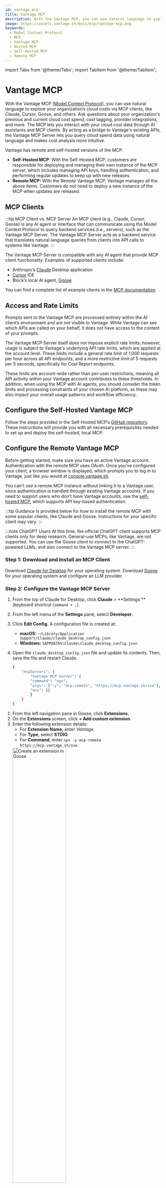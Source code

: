 ```yaml
---
id: vantage_mcp
title: Vantage MCP
description: With the Vantage MCP, you can use natural language to explore your organization’s cloud costs via MCP clients, like Claude, Cursor, Goose, and others.
image: https://assets.vantage.sh/docs/mcp/vantage-mcp.png
keywords:
  - Model Context Protocol 
  - MCP
  - Vantage MCP
  - Hosted MCP
  - Self-Hosted MCP
  - Remote MCP
---
```


import Tabs from '@theme/Tabs';
import TabItem from '@theme/TabItem';

# Vantage MCP

With the Vantage MCP ([Model Context Protocol](https://modelcontextprotocol.io/introduction)), you can use natural language to explore your organization’s cloud costs via MCP clients, like Claude, Cursor, Goose, and others. Ask questions about your organization's previous and current cloud cost spend, cost tagging, provider integrations, and more. The MCP lets you interact with your cloud cost data through AI assistants and MCP clients. By acting as a bridge to Vantage's existing APIs, the Vantage MCP Server lets you query cloud spend data using natural language and makes cost analysis more intuitive. 

Vantage has remote and self-hosted versions of the MCP.

- **Self-Hosted MCP**: With the Self-Hosted MCP, customers are responsible for deploying and managing their own instance of the MCP server, which includes managing API keys, handling authentication, and performing regular updates to keep up with new releases.
- **Remote MCP:** With the Remote Vantage MCP, Vantage manages all the above items. Customers do not need to deploy a new instance of the MCP when updates are released.

## MCP Clients

:::tip MCP Client vs. MCP Server
An MCP client (e.g., Claude, Cursor, Goose) is any AI agent or interface that can communicate using the Model Context Protocol to query backend services (i.e., servers), such as the Vantage MCP Server. The Vantage MCP Server acts as a backend service that translates natural language queries from clients into API calls to systems like Vantage. 
:::

The Vantage MCP Server is compatible with any AI agent that provide MCP client functionality. Examples of supported clients include: 

- Anthropic’s [Claude](https://claude.ai) Desktop application
- [Cursor](https://www.cursor.com/) IDE
- Block’s local AI agent, [Goose](https://github.com/block/goose)

You can find a complete list of example clients in the [MCP documentation](https://modelcontextprotocol.io/clients).

## Access and Rate Limits

Prompts sent to the Vantage MCP are processed entirely within the AI client’s environment and are not visible to Vantage. While Vantage can see which APIs are called on your behalf, it does not have access to the content of your prompts.

The Vantage MCP Server itself does not impose explicit rate limits; however, usage is subject to Vantage's underlying API rate limits, which are applied at the account level. These limits include a general rate limit of 1,000 requests per hour across all API endpoints, and a more restrictive limit of 5 requests per 5 seconds, specifically for Cost Report endpoints.

These limits are account-wide rather than per-user restrictions, meaning all API activity within your Vantage account contributes to these thresholds. In addition, when using the MCP with AI agents, you should consider the token limits and processing constraints of your chosen AI platform, as these may also impact your overall usage patterns and workflow efficiency.

## Configure the Self-Hosted Vantage MCP

Follow the steps provided in the Self-Hosted MCP’s [GitHub repository](https://github.com/vantage-sh/vantage-mcp-server). These instructions will provide you with all necessary prerequisites needed to set up and deploy the self-hosted, local MCP.

## Configure the Remote Vantage MCP

Before getting started, make sure you have an active Vantage account. Authentication with the remote MCP uses OAuth. Once you’ve configured your client, a browser window is displayed, which prompts you to log in to Vantage, just like you would at [console.vantage.sh](https://console.vantage.sh/).

You can't use a remote MCP instance without linking it to a Vantage user, since authentication is handled through existing Vantage accounts. If you need to support users who don't have Vantage accounts, use the [self-hosted MCP](https://github.com/vantage-sh/vantage-mcp-server), which supports API key-based authentication.

:::tip
Guidance is provided below for how to install the remote MCP with some popular clients, like Claude and Goose. Instructions for your specific client may vary.
::: 

:::note ChatGPT Users
At this time, the official ChatGPT client supports MCP clients only for deep research. General-use MCPs, like Vantage, are not supported. You can use the Goose client to connect to the ChatGPT-powered LLMs, and also connect to the Vantage MCP server. 
:::

### Step 1: Download and Install an MCP Client

<Tabs groupId="mcp">
    <TabItem value="claude" label="Claude" default>
    Download <a href="https://claude.ai/download">Claude for Desktop</a> for your operating system.
    </TabItem>
    <TabItem value="goose" label="Goose" default>
    Download <a href="https://block.github.io/goose/docs/getting-started/installation/">Goose</a> for your operating system and configure an LLM provider.
    </TabItem>
</Tabs>

### Step 2: Configure the Vantage MCP Server

<Tabs groupId="mcp">
<TabItem value="claude" label="Claude">

1. From the top of Claude for Desktop, click **Claude** > **Settings **(keyboard shortcut `Command + ,`).
2. From the left menu of the **Settings** pane, select **Developer**.
3. Click **Edit Config**. A configuration file is created at:
   - **macOS:** `~/Library/Application Support/Claude/claude_desktop_config.json`
   - **Windows:** `%APPDATA%\Claude\claude_desktop_config.json`
4. Open the `claude_desktop_config.json` file and update its contents. Then, save the file and restart Claude.

    ```bash
    {
        "mcpServers": {
            "Vantage MCP Server": {
            "command": "npx",
            "args": ["-y", "mcp-remote", "https://mcp.vantage.sh/sse"],
            "env": {}
            }
        }
    }
    ```

</TabItem>
<TabItem value="goose" label="Goose">

1. From the left navigation pane in Goose, click **Extensions.** 
2. On the **Extensions** screen, click **+ Add custom extension**.
3. Enter the following extension details:
    - For **Extension Name**, enter *Vantage*.
    - For **Type**, select **STDIO**. 
    - For **Command**, enter `npx -y mcp-remote https://mcp.vantage.sh/sse`.
    <div style={{display:"flex", justifyContent:"center"}}>
    <img alt="Create an extension in Goose" width="60%" src="https://assets.vantage.sh/docs/mcp/goose-extension.png" />
    </div>
4. Click **Add Extension**. 

</TabItem>
</Tabs>


### Step 3: Authorize the Vantage MCP Server    

:::note
You may need to close and reopen your client for the authorization screen to display.
:::

After you configure the MCP server, an authorization screen is displayed in your browser. 

1. Read the authorization information, then click **Allow Access** to proceed.
    <div style={{display:"flex", justifyContent:"center"}}>
        <img alt="Authorize the MCP in Vantage" width="60%" src="https://assets.vantage.sh/docs/mcp/vantage-auth.png" />
    </div>
2. You will then be prompted to log in to Vantage with your username and password or authenticate via SSO. After you log in to Vantage, you will have access to the Vantage MCP server.

### Step 4: Prompt the Vantage MCP Server

<Tabs groupId="mcp">
<TabItem value="claude" label="Claude">

Start a new chat to begin prompting Claude. For example, you can ask, _“In Vantage, which workspaces do I have access to?”_ Claude uses the appropriate [MCP tool](/vantage_mcp#mcp-tools) and replies with workspace access details.

<div style={{display:"flex", justifyContent:"center"}}>
    <img alt="Chatting with Claude and Vantage MCP" width="80%" src="https://assets.vantage.sh/docs/mcp/claude-chat.png" />
</div>

Each time Claude uses a new tool, you'll be asked to approve it. Click **Allow Always** to grant ongoing access, or **Allow Once** to approve it just this time.

<div style={{display:"flex", justifyContent:"center"}}>
    <img alt="Authorizing a tool in Claude" width="50%" src="https://assets.vantage.sh/docs/mcp/claude-tools.png" />
</div>

:::note
You may encounter conversation limits when prompting Claude. If you encounter a limit, create a new chat. As a best practice, keep separate topics in separate chats for better organization.
:::

</TabItem>

<TabItem value="goose" label="Goose">

Start a new chat to begin prompting Goose. For example, you can ask, _“In Vantage, which workspaces do I have access to?”_ Goose uses the appropriate [MCP tool](/vantage_mcp#mcp-tools) and replies with workspace access details.

<div style={{display:"flex", justifyContent:"center"}}>
    <img alt="Chatting with Goose and Vantage MCP" width="80%" src="https://assets.vantage.sh/docs/mcp/goose-chat.png" />
</div>

</TabItem>

</Tabs>

## Revoke MCP Access Token

You can revoke your MCP Access Token at any time in the Vantage console. 

1. From the top navigation in Vantage, click **Settings**.
2. On the left navigation, under **General Settings**, select **API Access Tokens**.
3. Select the **MCP Server Token** tab. 
4. To delete your token, click **Remove MCP Access**. You can restore access at any time by re-entering the authentication flow with an MCP client.

## Vantage MCP Tools {#mcp-tools}

MCP tools “are a powerful primitive in the Model Context Protocol (MCP) that enable servers to expose executable functionality to clients. Through tools, LLMs can interact with external systems, perform computations, and take actions in the real world” ([Source](https://modelcontextprotocol.io/docs/concepts/tools)). The Vantage MCP exposes the following tools:

| Tool | Description |
| --- | --- |
| `get-cost-report-forecast` | List all spending forecasts related to a Cost Report. |
| `get-myself` | A utility to list available workspaces and check the access level of your authentication token. |
| `list-anomalies` | List of anomalies that were detected on Cost Reports. |
| `list-budgets` | List all budgets available to compare against a Cost Report and track spending. |
| `list-cost-integrations` | List all cost provider integrations (e.g., AWS, Azure, GCP) available to provide costs data from and their associated accounts. |
| `list-cost-providers` | List of the providers that the given workspace has shared with it, for filtering in [Vantage Query Language (VQL)](/vql) queries. |
| `list-cost-reports` | List all available Cost Reports. |
| `list-cost-services` | Lists all the services and their associated provider that is shared with the given workspace. |
| `list-costs` | Display all the costs in an associated Cost Report. |
| `list-dashboards` | List of all dashboards created in the Vantage account. |
| `list-tag-values` | List of tag values that can be used to filter Cost Reports. |
| `list-tags` | List of tags that can be used to filter Cost Reports. |
| `list-unit-costs` | Retrieve the unit costs for a given Cost Report. |
| `query-costs` | A general-purpose way to fetch cost data using VQL. |
| `submit-user-feedback` | Send feedback about the MCP or overall Vantage experience to the Vantage team. |

## Examples: Prompt the Vantage MCP

When you use the Vantage MCP, consider constructing clear and well-structured prompts to get the exact response you are looking for. This method helps your AI client understand your intent and provides you with the best response. You can provide relevant context, such as specific workspaces, timeframes, or services. See the [Prompting Best Practices](/vantage_mcp#best-practices) section for some additional tips.

Consider the below example. In this example, the user has chosen to use Claude to interact with the Vantage MCP. This user is part of an organization that has multiple workspaces on Vantage.

The user asks:

> *How much did we spend on S3 in us-east-1 over the last 30 days?*

Claude responds:

> *I'll help you find your S3 spending in us-east-1 over the last 30 days. First, let me check your workspace information and available cost providers.*

The MCP’s `get-myself` tool is then used to retrieve:

- User identity
- Accessible workspaces
- Cost provider connections (e.g., AWS)

Claude identifies that the user has access to multiple workspaces and selects the default one to proceed:

> *I can see you have access to multiple workspaces. To get your S3 spending data, I'll need to know which workspace you'd like me to query. I'll start with the first workspace ('Marketing Workspace') and check for AWS S3 costs.*

Now that Claude has the necessary context, it calls the MCP’s `query-costs` tool with scoped filters:

```json
{
  `filter`: `(costs.provider = 'aws' AND costs.service = 'Amazon Simple Storage Service' AND costs.region = 'us-east-1')`,
  `date_bin`: `day`,
  `end_date`: `2025-07-22`,
  `start_date`: `2025-06-22`,
  `workspace_token`: `wrkspc_1234567`
}
```

Claude responds:

> *It looks like there are no S3 costs in us-east-1 for Marketing Workspace. Let me try a few other workspaces to see if your S3 costs might be in a different workspace. Let me check the "Management" workspace which seems like it might be a primary workspace.*

It then uses the `query-costs` tool again to look in other workspaces until it finds spend in a workspace: 

> _Based on your query for S3 costs in us-east-1 over the last 30 days (June 22 - July 22, 2025), here's what I found:_
>
> _**S3 Spending Summary (us-east-1, Last 30 Days)**_
>
> _Total S3 Spend: $55,089.92_
>
> _The costs are distributed across multiple AWS accounts:_
>
> _**Top Spending Accounts:**_
>
> _- Account 123456789: ~$25,850+ (dominant portion of spend)_
> 
> _ ..._

In addition, daily spending patterns and other insights are provided.

:::tip
For quicker, more relevant results, if the user had specified the workspace in the initial question, for example:

> _How much did we spend on S3 in us-east-1 over the last 30 days in the Management Workspace?_
> 

Claude would immediately have the necessary context and could skip the workspace confirmation step, which would result in a quicker, more relevant response.
:::

### Prompting Best Practices {#best-practices}

Consider using the following best practices when working with the Vantage MCP:

- Add context to your prompts. Mention primitives like provider, time frame, workspace, specific service, or tags, when applicable.
    - _Example: What was our GCP BigQuery spend for September and October 2024?_
- Construct your prompts using group-by statements to help reduce token consumption (e.g., group costs by month as opposed to day).
- Ask one thing at a time and avoid stacking various unrelated questions. Instead of, _“What were our EC2 costs last month, and also which accounts are over budget, and can you tell me if any tags are missing?”_ consider asking these as separate prompts to keep responses organized and information relevant.
- Be specific. Don’t assume the client knows what terms like “important” mean. Instead of _"What are my most important costs to monitor?"_, try something more specific, like, _"Which services have the highest costs without tags?"_ or _"Which accounts had the biggest increase in spend over the past two months?"_

### Additional Prompt Examples

Additional examples are provided below for how you can interact with the Vantage MCP.

<details>
<summary>Cost Analysis</summary>

- How much did we spend on S3 in us-east-1 over the last 30 days in the Management workspace?  
- What are the top 5 most expensive GCP services this month across all workspaces?  
- Compare GCP and Azure spend for the last quarter.  
- Show me my EC2 costs that are tagged with the environment tag.

</details>

<details>
<summary>Forecasting and Planning</summary>

- What is our forecasted cloud spend for next month across all providers?  
- If we deprecate the ap-northeast-2 AWS region, how much could we save?

</details>

<details>
<summary>Tagging and Filtering</summary>

- List all tags available in our default workspace.  
- Get last month’s Datadog spend filtered by the infra team tag.  
- Break down Azure costs by the owner tag for the past 90 days.

</details>

<details>
<summary>Anomaly Detection</summary>

- Are there any recent major anomalies in our GitHub spend?  
- Which AWS services spiked in cost over the last 7 days?

</details>

## Feedback

You can join the free [Vantage Community Slack](https://vantage.sh/slack) to connect with other users and the Vantage team. In the `#mcp` channel, share feedback, ask questions, and see how others are using the Vantage MCP server. 

You can also use the `submit-user-feedback` tool within the MCP to submit feedback. Send a prompt, like:

> _Can you provide Vantage the following feedback: I love using the MCP!_